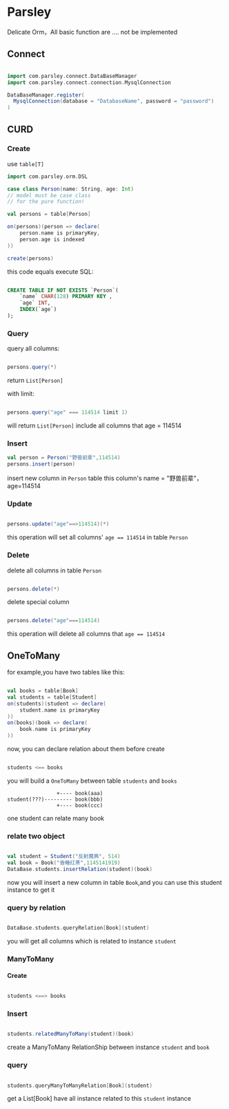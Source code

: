 # Parsley

Delicate Orm，All basic function are .... not be implemented

## Connect

```scala

import com.parsley.connect.DataBaseManager
import com.parsley.connect.connection.MysqlConnection

DataBaseManager.register(
  MysqlConnection(database = "DatabaseName", password = "password")
)

```

## CURD

### Create

use `table[T]`

```scala
import com.parsley.orm.DSL

case class Person(name: String, age: Int)
// model must be case class
// for the pure function!

val persons = table[Person]

on(persons)(person => declare(
    person.name is primaryKey,
    person.age is indexed
))

create(persons)

```

this code equals execute SQL:

```sql

CREATE TABLE IF NOT EXISTS `Person`(
    `name` CHAR(128) PRIMARY KEY ,
    `age` INT,
    INDEX(`age`)
);

```

### Query

query all columns:

```scala

persons.query(*)

```
  
return `List[Person]`
  

with limit:  

```scala

persons.query("age" === 114514 limit 1)

```

will return `List[Person]` include all columns that age = 114514

### Insert

```scala
val person = Person("野兽前辈",114514)
persons.insert(person)
```
insert new column in `Person` table
this column's name = "野兽前辈"，age=114514

### Update

```scala

persons.update("age"==>114514)(*)

```

this operation will set all columns' `age == 114514` in table `Person`

### Delete

delete all columns in table `Person`

```scala

persons.delete(*)

```

delete special column

```scala

persons.delete("age"===114514)

```

this operation will delete all columns that `age == 114514`

## OneToMany 

for example,you have two tables like this:
  
```scala

val books = table[Book]
val students = table[Student]
on(students)(student => declare(
    student.name is primaryKey
))
on(books)(book => declare(
    book.name is primaryKey
))

```

now, you can declare relation about them before create

```scala

students <== books

```

you will build a `OneToMany` between table `students` and `books`

```
                +---- book(aaa)  
student(???)--------- book(bbb)  
                +---- book(ccc)  
```

one student can relate many book

### relate two object

```scala

val student = Student("反射魔典", 514)
val book = Book("昏睡红茶",1145141919)
DataBase.students.insertRelation(student)(book)

```

now you will insert a new column in table `Book`,and you can use this student instance to get it
  
### query by relation

```scala

DataBase.students.queryRelation[Book](student)

```

you will get all columns which is related to instance `student`

### ManyToMany

#### Create
  
```scala

students <==> books

```
  
### Insert
  
```scala

students.relatedManyToMany(student)(book)

```
  
create a ManyToMany RelationShip between instance `student` and `book`
  
### query

```scala

students.queryManyToManyRelation[Book](student)

```

get a List[Book] have all instance related to this `student` instance

